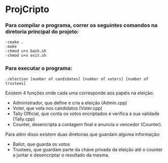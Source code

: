 # ProjCripto

### Para compilar o programa, correr os seguintes comandos na diretoria principal do projeto:
```
-cmake .
-make
-chmod u+x bash.sh
-chmod u+x exit.sh
```
### Para executar o programa:
```
./election [number of candidates] [number of voters] [number of trustees]
```

Existem 4 funções onde cada uma corresponde aos papéis na eleição:
- Administrador, que define e cria a eleição (Admin.cpp)
- Voter, que vota nos candidatos (Voter.cpp)
- Tally Official, que conta os votos encriptados e verifica a sua validade (Tally.cpp)
- Counter, desencripta a contagem final e anuncia o vencedor (Counter).

Para além disso existem duas diretorias que guardam alguma informação:
- Ballot, que guarda os votos
- Trustees, que guardam parte da chave privada da eleição até o counter a juntar e desencriptar o resultado da mesma.

